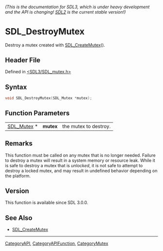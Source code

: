 ###### (This is the documentation for SDL3, which is under heavy development and the API is changing! [SDL2](https://wiki.libsdl.org/SDL2/) is the current stable version!)
# SDL_DestroyMutex

Destroy a mutex created with [SDL_CreateMutex](SDL_CreateMutex)().

## Header File

Defined in [<SDL3/SDL_mutex.h>](https://github.com/libsdl-org/SDL/blob/main/include/SDL3/SDL_mutex.h)

## Syntax

```c
void SDL_DestroyMutex(SDL_Mutex *mutex);
```

## Function Parameters

|                          |           |                       |
| ------------------------ | --------- | --------------------- |
| [SDL_Mutex](SDL_Mutex) * | **mutex** | the mutex to destroy. |

## Remarks

This function must be called on any mutex that is no longer needed. Failure
to destroy a mutex will result in a system memory or resource leak. While
it is safe to destroy a mutex that is _unlocked_, it is not safe to attempt
to destroy a locked mutex, and may result in undefined behavior depending
on the platform.

## Version

This function is available since SDL 3.0.0.

## See Also

- [SDL_CreateMutex](SDL_CreateMutex)

----
[CategoryAPI](CategoryAPI), [CategoryAPIFunction](CategoryAPIFunction), [CategoryMutex](CategoryMutex)


